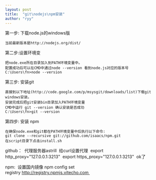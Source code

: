 ```yaml
---
layout: post
title:  "git\nodejs\npm安装"
author: "ryy"
---
```

    
第一步: 下载node.js的windows版

    当前最新版本是http://nodejs.org/dist/


第二步:设置环境变


    把node.exe所在目录加入到PATH环境变量中。
    配置成功后可以在CMD中通过node --version 看到node.js对应的版本号
    C:\Users\fn>node --version


第三步: 安装git

    直接到以下地址(http://code.google.com/p/msysgit/downloads/list)下载git windows安装。
    安装完成后把git安装bin目录加入PATH环境变量
    CMD中运行 git --version 确认安装是否成功
    C:\Users\fn>git --version



第四步: 安装 npm

    在确保node.exe和git都在PATH环境变量中后执行以下命令:
    git clone --recursive git://github.com/isaacs/npm.git
    在script目录下点击install.sh



github： 
代理服务器astrill 
给curl设置代理 
export http_proxy="127.0.0.1:3213" 
export https_proxy="127.0.0.1:3213" 
ok了 

npm: 
设置国内镜像 npm config set registry http://registry.npmjs.vitecho.com 
